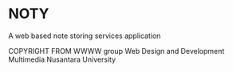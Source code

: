 # NOTY
A web based note storing services application

COPYRIGHT FROM WWWW group Web Design and Development Multimedia Nusantara University
